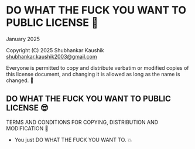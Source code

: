 # DO WHAT THE FUCK YOU WANT TO PUBLIC LICENSE 🖤

January 2025

Copyright (C) 2025 Shubhankar Kaushik <shubhankar.kaushik2003@gmail.com>

Everyone is permitted to copy and distribute verbatim or modified copies of this license document, and changing it is allowed as long as the name is changed. 🔄

## DO WHAT THE FUCK YOU WANT TO PUBLIC LICENSE 😎

TERMS AND CONDITIONS FOR COPYING, DISTRIBUTION AND MODIFICATION 🚀

- You just DO WHAT THE FUCK YOU WANT TO. 💥
